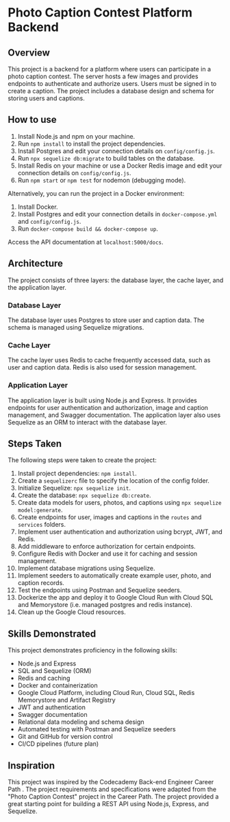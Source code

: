 # Photo Caption Contest Platform Backend

## Overview

This project is a backend for a platform where users can participate in a photo caption contest. The server hosts a few images and provides endpoints to authenticate and authorize users. Users must be signed in to create a caption. The project includes a database design and schema for storing users and captions.

## How to use

1. Install Node.js and npm on your machine.
2. Run `npm install` to install the project dependencies.
3. Install Postgres and edit your connection details on `config/config.js`.
4. Run `npx sequelize db:migrate` to build tables on the database.
5. Install Redis on your machine or use a Docker Redis image and edit your connection details on `config/config.js`.
6. Run `npm start` or `npm test` for nodemon (debugging mode).

Alternatively, you can run the project in a Docker environment:

1. Install Docker.
2. Install Postgres and edit your connection details in `docker-compose.yml` and `config/config.js`.
3. Run `docker-compose build && docker-compose up`.

Access the API documentation at `localhost:5000/docs`.

## Architecture

The project consists of three layers: the database layer, the cache layer, and the application layer.

### Database Layer

The database layer uses Postgres to store user and caption data. The schema is managed using Sequelize migrations.

### Cache Layer

The cache layer uses Redis to cache frequently accessed data, such as user and caption data. Redis is also used for session management.

### Application Layer

The application layer is built using Node.js and Express. It provides endpoints for user authentication and authorization, image and caption management, and Swagger documentation. The application layer also uses Sequelize as an ORM to interact with the database layer.

## Steps Taken

The following steps were taken to create the project:

1. Install project dependencies: `npm install`.
2. Create a `sequelizerc` file to specify the location of the config folder.
3. Initialize Sequelize: `npx sequelize init`.
4. Create the database: `npx sequelize db:create`.
5. Create data models for users, photos, and captions using `npx sequelize model:generate`.
6. Create endpoints for user, images and captions in the `routes` and `services` folders.
7. Implement user authentication and authorization using bcrypt, JWT, and Redis.
8. Add middleware to enforce authorization for certain endpoints.
9. Configure Redis with Docker and use it for caching and session management.
10. Implement database migrations using Sequelize.
11. Implement seeders to automatically create example user, photo, and caption records.
12. Test the endpoints using Postman and Sequelize seeders.
13. Dockerize the app and deploy it to Google Cloud Run with Cloud SQL and Memorystore (i.e. managed postgres and redis instance).
14. Clean up the Google Cloud resources.

## Skills Demonstrated

This project demonstrates proficiency in the following skills:

- Node.js and Express
- SQL and Sequelize (ORM)
- Redis and caching
- Docker and containerization
- Google Cloud Platform, including Cloud Run, Cloud SQL, Redis Memorystore and Artifact Registry 
- JWT and authentication
- Swagger documentation
- Relational data modeling and schema design
- Automated testing with Postman and Sequelize seeders
- Git and GitHub for version control
- CI/CD pipelines (future plan)

## Inspiration
This project was inspired by the Codecademy Back-end Engineer Career Path . The project requirements and specifications were adapted from the "Photo Caption Contest" project in the Career Path. The project provided a great starting point for building a REST API using Node.js, Express, and Sequelize.